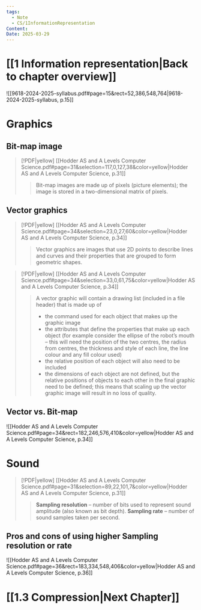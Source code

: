 ```yaml
---
tags:
  - Note
  - CS/1InformationRepresentation
Content: 
Date: 2025-03-29
---
```

# [[1 Information representation|Back to chapter overview]]

![[9618-2024-2025-syllabus.pdf#page=15&rect=52,386,548,764|9618-2024-2025-syllabus, p.15]]

# Graphics
## Bit-map image
> [!PDF|yellow] [[Hodder AS and A Levels Computer Science.pdf#page=31&selection=117,0,127,38&color=yellow|Hodder AS and A Levels Computer Science, p.31]]
> > Bit-map images are made up of pixels (picture elements); the image is stored in a two-dimensional matrix of pixels.

## Vector  graphics
> [!PDF|yellow] [[Hodder AS and A Levels Computer Science.pdf#page=34&selection=23,0,27,60&color=yellow|Hodder AS and A Levels Computer Science, p.34]]
> > Vector graphics are images that use 2D points to describe lines and curves and their properties that are grouped to form geometric shapes. 

> [!PDF|yellow] [[Hodder AS and A Levels Computer Science.pdf#page=34&selection=33,0,61,75&color=yellow|Hodder AS and A Levels Computer Science, p.34]]
> > A vector graphic will contain a drawing list (included in a file header) that is made up of
> > - the command used for each object that makes up the graphic image
> > - the attributes that define the properties that make up each object (for example consider the ellipse of the robot’s mouth – this will need the position of the two centres, the radius from centres, the thickness and style of each line, the line colour and any fill colour used)
> > - the relative position of each object will also need to be included
> > - the dimensions of each object are not defined, but the relative positions of objects to each other in the final graphic need to be defined; this means that scaling up the vector graphic image will result in no loss of quality.
> 
> 


## Vector vs. Bit-map
![[Hodder AS and A Levels Computer Science.pdf#page=34&rect=182,246,576,410&color=yellow|Hodder AS and A Levels Computer Science, p.34]]

# Sound
> [!PDF|yellow] [[Hodder AS and A Levels Computer Science.pdf#page=31&selection=89,22,101,7&color=yellow|Hodder AS and A Levels Computer Science, p.31]]
> >  **Sampling resolution** – number of bits used to represent sound amplitude (also known as bit depth). 
> >  **Sampling rate** – number of sound samples taken per second.

## Pros and cons of using higher Sampling resolution or rate
![[Hodder AS and A Levels Computer Science.pdf#page=36&rect=183,334,548,406&color=yellow|Hodder AS and A Levels Computer Science, p.36]]

# [[1.3 Compression|Next Chapter]]